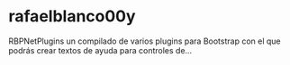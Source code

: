 # rafaelblanco00y
RBPNetPlugins un compilado de varios plugins para Bootstrap con el que podrás crear textos de ayuda para controles de…
